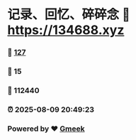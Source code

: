# 记录、回忆、碎碎念 :link: https://134688.xyz 
### :page_facing_up: [127](https://134688.xyz/tag.html) 
### :speech_balloon: 15 
### :hibiscus: 112440 
### :alarm_clock: 2025-08-09 20:49:23 
### Powered by :heart: [Gmeek](https://github.com/Meekdai/Gmeek)
